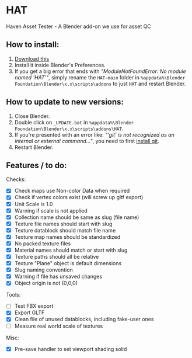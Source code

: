 # HAT
Haven Asset Tester - A Blender add-on we use for asset QC

## How to install:

1. [Download this](https://github.com/Poly-Haven/HAT/archive/refs/heads/main.zip)
2. Install it inside Blender's Preferences.
3. If you get a big error that ends with *"ModuleNotFoundError: No module named 'HAT'"*, simply rename the `HAT-main` folder in `%appdata%\Blender Foundation\Blender\x.x\scripts\addons` to just `HAT` and restart Blender.

## How to update to new versions:

1. Close Blender.
2. Double click on `_UPDATE.bat` in `%appdata%\Blender Foundation\Blender\x.x\scripts\addons\HAT`.
3. If you're presented with an error like: *"'git' is not recognized as an internal or external command..."*, you need to first [install git](https://git-scm.com/download/win).
4. Restart Blender.

## Features / to do:

Checks:

* [x] Check maps use Non-color Data when required
* [x] Check if vertex colors exist (will screw up gltf export)
* [x] Unit Scale is 1.0
* [x] Warning if scale is not applied
* [x] Collection name should be same as slug (file name)
* [x] Texture file names should start with slug
* [x] Texture datablock should match file name
* [x] Texture map names should be standardized
* [x] No packed texture files
* [x] Material names should match or start with slug
* [x] Texture paths should all be relative
* [x] Texture "Plane" object is default dimensions
* [x] Slug naming convention
* [x] Warning if file has unsaved changes
* [x] Object origin is not (0,0,0)

Tools:

* [ ] Test FBX export
* [x] Export GLTF
* [x] Clean file of unused datablocks, including fake-user ones
* [ ] Measure real world scale of textures

Misc:

* [x] Pre-save handler to set viewport shading solid
